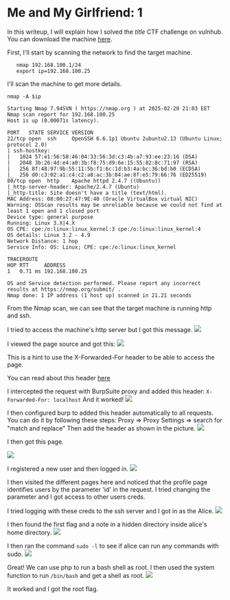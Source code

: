 # Me and My Girlfriend: 1

In this writeup, I will explain how I solved the *title* CTF challenge on vulnhub.
You can download the machine [here](https://www.vulnhub.com/entry/me-and-my-girlfriend-1,409/).

First, I'll start by scanning the network to find the target machine.
```
   nmap 192.168.100.1/24
   export ip=192.168.100.25
```

I'll scan the machine to get more details.

``` nmap -A $ip ```

```
Starting Nmap 7.94SVN ( https://nmap.org ) at 2025-02-20 21:03 EET
Nmap scan report for 192.168.100.25
Host is up (0.00071s latency).

PORT   STATE SERVICE VERSION
22/tcp open  ssh     OpenSSH 6.6.1p1 Ubuntu 2ubuntu2.13 (Ubuntu Linux; protocol 2.0)
| ssh-hostkey: 
|   1024 57:e1:56:58:46:04:33:56:3d:c3:4b:a7:93:ee:23:16 (DSA)
|   2048 3b:26:4d:e4:a0:3b:f8:75:d9:6e:15:55:82:8c:71:97 (RSA)
|   256 8f:48:97:9b:55:11:5b:f1:6c:1d:b3:4a:bc:36:bd:b0 (ECDSA)
|_  256 d0:c3:02:a1:c4:c2:a8:ac:3b:84:ae:8f:e5:79:66:76 (ED25519)
80/tcp open  http    Apache httpd 2.4.7 ((Ubuntu))
|_http-server-header: Apache/2.4.7 (Ubuntu)
|_http-title: Site doesn't have a title (text/html).
MAC Address: 08:00:27:47:9E:40 (Oracle VirtualBox virtual NIC)
Warning: OSScan results may be unreliable because we could not find at least 1 open and 1 closed port
Device type: general purpose
Running: Linux 3.X|4.X
OS CPE: cpe:/o:linux:linux_kernel:3 cpe:/o:linux:linux_kernel:4
OS details: Linux 3.2 - 4.9
Network Distance: 1 hop
Service Info: OS: Linux; CPE: cpe:/o:linux:linux_kernel

TRACEROUTE
HOP RTT     ADDRESS
1   0.71 ms 192.168.100.25

OS and Service detection performed. Please report any incorrect results at https://nmap.org/submit/ .
Nmap done: 1 IP address (1 host up) scanned in 21.21 seconds
```

From the Nmap scan, we can see that the target machine is running http and ssh.

I tried to access the machine's http server but I got this message.
![](https://raw.githubusercontent.com/user3016/vulnhub-writepus/refs/heads/main/me-and-my-girlfriend/pics/pic1.png)

I viewed the page source and got this:
![](https://raw.githubusercontent.com/user3016/vulnhub-writepus/refs/heads/main/me-and-my-girlfriend/pics/pic2.png)

This is a hint to use the X-Forwarded-For header to be able to access the page.

You can read about this header [here](https://developer.mozilla.org/en-US/docs/Web/HTTP/Headers/X-Forwarded-For)

I intercepted the request with BurpSuite proxy and added this header: 
```X-Forwarded-For: localhost```
 And it worked!
![](https://raw.githubusercontent.com/user3016/vulnhub-writepus/refs/heads/main/me-and-my-girlfriend/pics/pic3.png)

I then configured burp to added this header automatically to all requests.
You can do it by following these steps:
Proxy => Proxy Settings => search for "match and replace"
Then add the header as shown in the picture.
![](https://raw.githubusercontent.com/user3016/vulnhub-writepus/refs/heads/main/me-and-my-girlfriend/pics/pic4.png)


I then got this page.

![](https://raw.githubusercontent.com/user3016/vulnhub-writepus/refs/heads/main/me-and-my-girlfriend/pics/pic5.png)

I registered a new user and then logged in.
![](https://raw.githubusercontent.com/user3016/vulnhub-writepus/refs/heads/main/me-and-my-girlfriend/pics/pic6.png)

I then visited the different pages here and noticed that the profile page identifies users by the parameter 'id' in the request.
I tried changing the parameter and I got access to other users creds.

I tried logging with these creds to the ssh server and I got in as the Alice.
![](https://raw.githubusercontent.com/user3016/vulnhub-writepus/refs/heads/main/me-and-my-girlfriend/pics/pic7.png)

I then found the first flag and a note in a hidden directory inside alice's home directory.
![](https://raw.githubusercontent.com/user3016/vulnhub-writepus/refs/heads/main/me-and-my-girlfriend/pics/pic8.png)

I then ran the command ```sudo -l``` to see if alice can run any commands with sudo.
![](https://raw.githubusercontent.com/user3016/vulnhub-writepus/refs/heads/main/me-and-my-girlfriend/pics/pic9.png)

Great!
We can use php to run a bash shell as root.
I then used the system function to run ```/bin/bash``` and get a shell as root.
![](https://raw.githubusercontent.com/user3016/vulnhub-writepus/refs/heads/main/me-and-my-girlfriend/pics/pic10.png)

It worked and I got the root flag.
